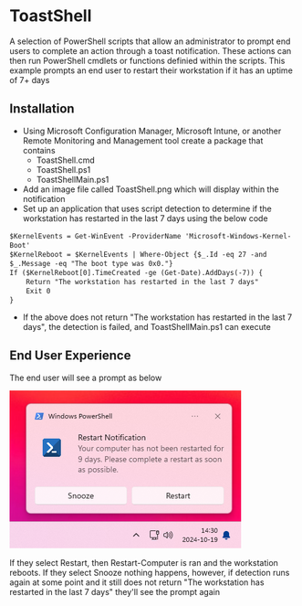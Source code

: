 # ToastShell
A selection of PowerShell scripts that allow an administrator to prompt end users to complete an action through a toast notification. These actions can then run PowerShell cmdlets or functions definied within the scripts. This example prompts an end user to restart their workstation if it has an uptime of 7+ days
## Installation
- Using Microsoft Configuration Manager, Microsoft Intune, or another Remote Monitoring and Management tool create a package that contains
  - ToastShell.cmd
  - ToastShell.ps1
  - ToastShellMain.ps1
- Add an image file called ToastShell.png which will display within the notification
- Set up an application that uses script detection to determine if the workstation has restarted in the last 7 days using the below code
```
$KernelEvents = Get-WinEvent -ProviderName 'Microsoft-Windows-Kernel-Boot'
$KernelReboot = $KernelEvents | Where-Object {$_.Id -eq 27 -and $_.Message -eq "The boot type was 0x0."}
If ($KernelReboot[0].TimeCreated -ge (Get-Date).AddDays(-7)) {
    Return "The workstation has restarted in the last 7 days"
    Exit 0
}
```
- If the above does not return "The workstation has restarted in the last 7 days", the detection is failed, and ToastShellMain.ps1 can execute
## End User Experience
The end user will see a prompt as below

![ToastShell Example](https://github.com/holbs/ToastShell/blob/main/Images/ExampleNotification.png)

If they select Restart, then Restart-Computer is ran and the workstation reboots. If they select Snooze nothing happens, however, if detection runs again at some point and it still does not return "The workstation has restarted in the last 7 days" they'll see the prompt again
